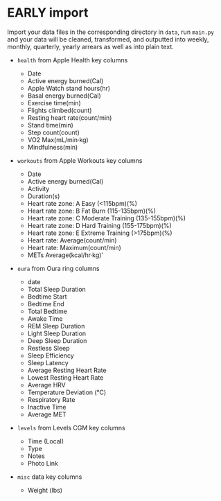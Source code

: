 # EARLY import

Import your data files in the corresponding directory in `data`, run `main.py` and your data will be cleaned, transformed, and outputted into weekly, monthly, quarterly, yearly arrears as well as into plain text.

- `health` from Apple Health key columns
  - Date
  - Active energy burned(Cal)
  - Apple Watch stand hours(hr)
  - Basal energy burned(Cal)
  - Exercise time(min)
  - Flights climbed(count)
  - Resting heart rate(count/min)
  - Stand time(min)
  - Step count(count)
  - VO2 Max(mL/min·kg)
  - Mindfulness(min)


- `workouts` from Apple Workouts key columns
  - Date
  - Active energy burned(Cal)
  - Activity
  - Duration(s)
  - Heart rate zone: A Easy (<115bpm)(%)
  - Heart rate zone: B Fat Burn (115-135bpm)(%)
  - Heart rate zone: C Moderate Training (135-155bpm)(%)
  - Heart rate zone: D Hard Training (155-175bpm)(%)
  - Heart rate zone: E Extreme Training (>175bpm)(%)
  - Heart rate: Average(count/min)
  - Heart rate: Maximum(count/min)
  - METs Average(kcal/hr·kg)'

- `oura` from Oura ring columns
  - date
  - Total Sleep Duration
  - Bedtime Start
  - Bedtime End
  - Total Bedtime
  - Awake Time
  - REM Sleep Duration
  - Light Sleep Duration
  - Deep Sleep Duration
  - Restless Sleep
  - Sleep Efficiency
  - Sleep Latency
  - Average Resting Heart Rate
  - Lowest Resting Heart Rate
  - Average HRV
  - Temperature Deviation (°C)
  - Respiratory Rate
  - Inactive Time
  - Average MET

- `levels` from Levels CGM key columns
  - Time (Local)
  - Type
  - Notes
  - Photo Link


- `misc` data key columns
  - Weight (lbs)